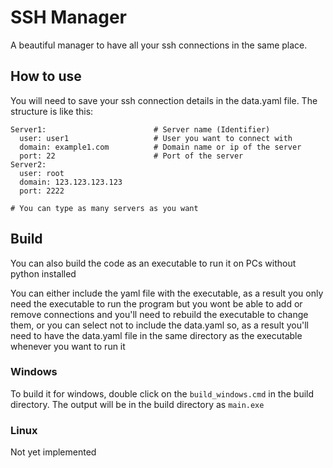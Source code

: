 # SSH Manager
A beautiful manager to have all your ssh connections in the same place.

## How to use
You will need to save your ssh connection details in the data.yaml file.
The structure is like this:

```
Server1:                        # Server name (Identifier)
  user: user1                   # User you want to connect with
  domain: example1.com          # Domain name or ip of the server
  port: 22                      # Port of the server
Server2:
  user: root
  domain: 123.123.123.123
  port: 2222

# You can type as many servers as you want
```
## Build
You can also build the code as an executable to run it on PCs without python installed

You can either include the yaml file with the executable, as a result you only need the executable to run the program but you wont be able to add or remove connections and you'll need to rebuild the executable to change them, or you can select not to include the data.yaml so, as a result you'll need to have the data.yaml file in the same directory as the executable whenever you want to run it

### Windows
To build it for windows, double click on the `build_windows.cmd` in the build directory. The output will be in the build directory as `main.exe` 
### Linux
Not yet implemented

